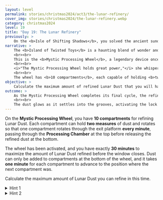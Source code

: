 ```yaml
---
layout: level
permalink: stories/christmas2024/act3/the-lunar-refinery/
cover_img: stories/christmas2024/the-lunar-refinery.webp
category: christmas2024
level: 19
title: "Day 19: The Lunar Refinery"
previously: >
    On the <b>Isle of Shifting Shadows</b>, you solved the ancient sundial puzzle, carefully aligning the shadow to reveal the hidden passcode. With each precise rotation, you unlocked the next fragment of the Veil of Wonder. Now, as the shadows recede and the island returns to its calm, you set your sights on the next destination in your quest to restore Christmas magic.
narrative: >
    The <b>Island of Twisted Toys</b> is a haunting blend of wonder and distortion, where towering, oversized toys lie abandoned under a dim, flickering sky. Cracked doll faces peer out from piles of gears, and rusty merry-go-round horses creak in the wind. As you venture deeper into the island, you sense a faint magical energy pulsing from a structure ahead — a massive, strange contraption that looms over the ruins of an old carnival attraction.
    <br><br>
    This is the <b>Mystic Processing Wheel</b>, a legendary device once used to refine <b>Lunar Dust</b> — a material so potent it powers the island’s enchanted toys. As you study the wheel’s intricate engravings, the faded voice of the <b>Guardian</b> echoes faintly in your mind.
    <br><br>
    <i>"The Mystic Processing Wheel holds great power,"</i> she whispers. <i>“Only by refining enough Lunar Dust will you unlock the energy to release the next fragment of the Veil of Wonder. But take caution — the wheel’s enchantment is ancient and follows a precise rhythm.”</i>
    <br><br>
    The wheel has <b>10 compartments</b>, each capable of holding <b>two measures of Lunar Dust</b>. As it spins, dust is loaded into each compartment at the bottom, and each compartment rises to a <b>Processing Chamber</b> at the top, where the dust is refined before being released back at the bottom. With only <b>30 minutes allocated</b> for this island, you carefully begin loading Lunar Dust, aiming to maximize the amount refined before time runs out.
objective: >
    Calculate the maximum amount of refined Lunar Dust that you will have available within the 30-minute window.
outcome: >
    As the Mystic Processing Wheel completes its final cycle, the refined Lunar Dust gathers in a small basin at the base of the wheel. You scoop up the shimmering dust, feeling its magical energy tingling against your fingers. Carefully following the faint instructions left by the Guardian, you sprinkle the dust onto an intricate, rune-inscribed lock on a nearby pedestal.
    <br><br>
    The dust glows as it settles into the grooves, activating the lock with a soft hum. Suddenly, the lock clicks open, and a hidden compartment reveals itself, containing the next <b>fragment</b> of the Veil of Wonder. With the fragment in hand, you feel the island’s magic calm as you prepare to move on, another step closer to restoring the Veil.
---
```


On the **Mystic Processing Wheel**, you have **10 compartments** for refining Lunar Dust. Each compartment can hold **two measures** of dust and rotates so that one compartment rotates through the exit platform **every minute**, passing through the **Processing Chamber** at the top before releasing the refined dust at the bottom.

The wheel has been activated, and you have exactly **30 minutes** to maximize the amount of Lunar Dust refined before the window closes. Dust can only be added to compartments at the bottom of the wheel, and it takes **one minute** for each compartment to advance to the position where the next compartment was.

Calculate the maximum amount of Lunar Dust you can refine in this time.

<details>
 <summary>Hint 1</summary>
 Think about the way the wheel works. If two measures are added at the bottom compartment, how much time will pass before they return? 
</details>

<details>
 <summary>Hint 2</summary>
 If you only have 30 minutes, that means that at some point it will not be worth to add more Dust, as there will be no time for it to return.
</details>
